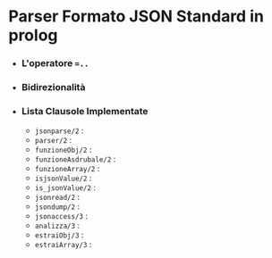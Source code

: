 # Parser Formato JSON Standard in prolog
- ### L'operatore `=..`

- ### Bidirezionalità

- ### Lista Clausole Implementate
  - `jsonparse/2` : 
  - `parser/2` :
  - `funzioneObj/2` :
  - `funzioneAsdrubale/2` :
  - `funzioneArray/2` :
  - `isjsonValue/2` :
  - `is_jsonValue/2` :
  - `jsonread/2` :
  - `jsondump/2` :
  - `jsonaccess/3` :
  - `analizza/3` :
  - `estraiObj/3` :
  - `estraiArray/3` :
